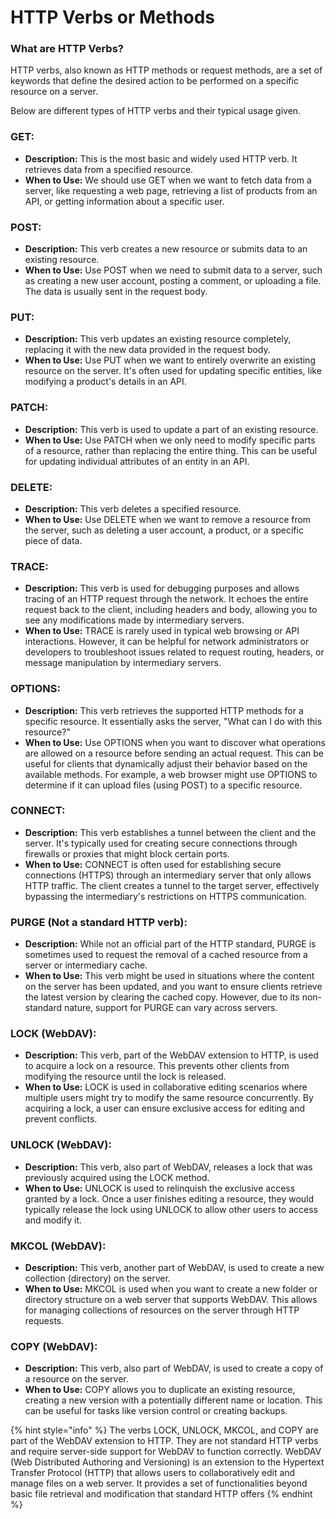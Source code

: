# HTTP Verbs or Methods

### What are HTTP Verbs?

HTTP verbs, also known as HTTP methods or request methods, are a set of keywords that define the desired action to be performed on a specific resource on a server.



Below are different types of HTTP verbs and their typical usage given.

### **GET:**

* **Description:** This is the most basic and widely used HTTP verb. It retrieves data from a specified resource.
* **When to Use:** We should use GET when we want to fetch data from a server, like requesting a web page, retrieving a list of products from an API, or getting information about a specific user.

### **POST:**

* **Description:** This verb creates a new resource or submits data to an existing resource.
* **When to Use:** Use POST when we need to submit data to a server, such as creating a new user account, posting a comment, or uploading a file. The data is usually sent in the request body.

### **PUT:**

* **Description:** This verb updates an existing resource completely, replacing it with the new data provided in the request body.
* **When to Use:** Use PUT when we want to entirely overwrite an existing resource on the server. It's often used for updating specific entities, like modifying a product's details in an API.

### **PATCH:**

* **Description:** This verb is used to update a part of an existing resource.
* **When to Use:** Use PATCH when we only need to modify specific parts of a resource, rather than replacing the entire thing. This can be useful for updating individual attributes of an entity in an API.

### **DELETE:**

* **Description:** This verb deletes a specified resource.
* **When to Use:** Use DELETE when we want to remove a resource from the server, such as deleting a user account, a product, or a specific piece of data.

### **TRACE:**

* **Description:** This verb is used for debugging purposes and allows tracing of an HTTP request through the network. It echoes the entire request back to the client, including headers and body, allowing you to see any modifications made by intermediary servers.
* **When to Use:** TRACE is rarely used in typical web browsing or API interactions. However, it can be helpful for network administrators or developers to troubleshoot issues related to request routing, headers, or message manipulation by intermediary servers.

### **OPTIONS:**

* **Description:** This verb retrieves the supported HTTP methods for a specific resource. It essentially asks the server, "What can I do with this resource?"
* **When to Use:** Use OPTIONS when you want to discover what operations are allowed on a resource before sending an actual request. This can be useful for clients that dynamically adjust their behavior based on the available methods. For example, a web browser might use OPTIONS to determine if it can upload files (using POST) to a specific resource.

### **CONNECT:**

* **Description:** This verb establishes a tunnel between the client and the server. It's typically used for creating secure connections through firewalls or proxies that might block certain ports.
* **When to Use:** CONNECT is often used for establishing secure connections (HTTPS) through an intermediary server that only allows HTTP traffic. The client creates a tunnel to the target server, effectively bypassing the intermediary's restrictions on HTTPS communication.

### **PURGE (Not a standard HTTP verb):**

* **Description:** While not an official part of the HTTP standard, PURGE is sometimes used to request the removal of a cached resource from a server or intermediary cache.
* **When to Use:** This verb might be used in situations where the content on the server has been updated, and you want to ensure clients retrieve the latest version by clearing the cached copy. However, due to its non-standard nature, support for PURGE can vary across servers.

### **LOCK (WebDAV):**

* **Description:** This verb, part of the WebDAV extension to HTTP, is used to acquire a lock on a resource. This prevents other clients from modifying the resource until the lock is released.
* **When to Use:** LOCK is used in collaborative editing scenarios where multiple users might try to modify the same resource concurrently. By acquiring a lock, a user can ensure exclusive access for editing and prevent conflicts.

### **UNLOCK (WebDAV):**

* **Description:** This verb, also part of WebDAV, releases a lock that was previously acquired using the LOCK method.
* **When to Use:** UNLOCK is used to relinquish the exclusive access granted by a lock. Once a user finishes editing a resource, they would typically release the lock using UNLOCK to allow other users to access and modify it.

### **MKCOL (WebDAV):**

* **Description:** This verb, another part of WebDAV, is used to create a new collection (directory) on the server.
* **When to Use:** MKCOL is used when you want to create a new folder or directory structure on a web server that supports WebDAV. This allows for managing collections of resources on the server through HTTP requests.

### **COPY (WebDAV):**

* **Description:** This verb, also part of WebDAV, is used to create a copy of a resource on the server.
* **When to Use:** COPY allows you to duplicate an existing resource, creating a new version with a potentially different name or location. This can be useful for tasks like version control or creating backups.

{% hint style="info" %}
The verbs LOCK, UNLOCK, MKCOL, and COPY are part of the WebDAV extension to HTTP. They are not standard HTTP verbs and require server-side support for WebDAV to function correctly. WebDAV (Web Distributed Authoring and Versioning) is an extension to the Hypertext Transfer Protocol (HTTP) that allows users to collaboratively edit and manage files on a web server. It provides a set of functionalities beyond basic file retrieval and modification that standard HTTP offers
{% endhint %}
